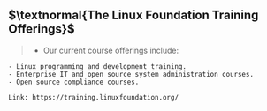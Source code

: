 ## $\textnormal{The Linux Foundation Training Offerings}$

> - Our current course offerings include:

```plaintext
- Linux programming and development training.
- Enterprise IT and open source system administration courses.
- Open source compliance courses.

Link: https://training.linuxfoundation.org/
```
